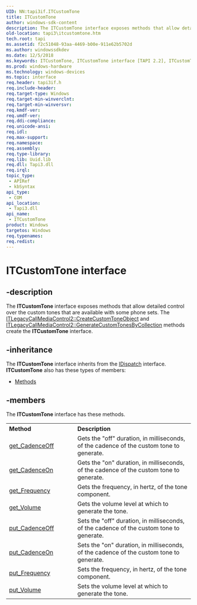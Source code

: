 ```yaml
---
UID: NN:tapi3if.ITCustomTone
title: ITCustomTone
author: windows-sdk-content
description: The ITCustomTone interface exposes methods that allow detailed control over the custom tones that are available with some phone sets.
old-location: tapi3\itcustomtone.htm
tech.root: tapi
ms.assetid: f2c51048-93aa-4469-b00e-911e62b5702d
ms.author: windowssdkdev
ms.date: 12/5/2018
ms.keywords: ITCustomTone, ITCustomTone interface [TAPI 2.2], ITCustomTone interface [TAPI 2.2],described, _tapi3_itcustomtone, tapi3.itcustomtone, tapi3if/ITCustomTone
ms.prod: windows-hardware
ms.technology: windows-devices
ms.topic: interface
req.header: tapi3if.h
req.include-header: 
req.target-type: Windows
req.target-min-winverclnt: 
req.target-min-winversvr: 
req.kmdf-ver: 
req.umdf-ver: 
req.ddi-compliance: 
req.unicode-ansi: 
req.idl: 
req.max-support: 
req.namespace: 
req.assembly: 
req.type-library: 
req.lib: Uuid.lib
req.dll: Tapi3.dll
req.irql: 
topic_type:
 - APIRef
 - kbSyntax
api_type:
 - COM
api_location:
 - Tapi3.dll
api_name:
 - ITCustomTone
product: Windows
targetos: Windows
req.typenames: 
req.redist: 
---
```


# ITCustomTone interface


## -description


The 
<b>ITCustomTone</b> interface exposes methods that allow detailed control over the custom tones that are available with some phone sets. The 
<a href="https://msdn.microsoft.com/addef387-9d92-4da3-af4c-b4d40bde2e36">ITLegacyCallMediaControl2::CreateCustomToneObject</a> and 
<a href="https://msdn.microsoft.com/5115192e-68de-4779-92dc-7cf63585faae">ITLegacyCallMediaControl2::GenerateCustomTonesByCollection</a> methods create the 
<b>ITCustomTone</b> interface.


## -inheritance

The <b xmlns:loc="http://microsoft.com/wdcml/l10n">ITCustomTone</b> interface inherits from the <a href="https://msdn.microsoft.com/en-us/library/ms221608(v=VS.85).aspx">IDispatch</a> interface. <b>ITCustomTone</b> also has these types of members:
<ul>
<li><a href="https://docs.microsoft.com/">Methods</a></li>
</ul>

## -members

The <b>ITCustomTone</b> interface has these methods.
<table class="members" id="memberListMethods">
<tr>
<th align="left" width="37%">Method</th>
<th align="left" width="63%">Description</th>
</tr>
<tr data="declared;">
<td align="left" width="37%">
<a href="https://msdn.microsoft.com/0d561ab6-fc38-4058-9443-d7825eae2dc5">get_CadenceOff</a>
</td>
<td align="left" width="63%">
Gets the "off" duration, in milliseconds, of the cadence of the custom tone to generate.

</td>
</tr>
<tr data="declared;">
<td align="left" width="37%">
<a href="https://msdn.microsoft.com/2f3da359-69e1-40a3-bfd6-42ade8de2379">get_CadenceOn</a>
</td>
<td align="left" width="63%">
Gets the "on" duration, in milliseconds, of the cadence of the custom tone to generate.

</td>
</tr>
<tr data="declared;">
<td align="left" width="37%">
<a href="https://msdn.microsoft.com/2521d754-234a-4ef0-a3b2-23cea999ad45">get_Frequency</a>
</td>
<td align="left" width="63%">
Gets the frequency, in hertz, of the tone component.

</td>
</tr>
<tr data="declared;">
<td align="left" width="37%">
<a href="https://msdn.microsoft.com/28eead55-915a-4bb6-9915-ebd56c9d123d">get_Volume</a>
</td>
<td align="left" width="63%">
Gets the volume level at which to generate the tone.

</td>
</tr>
<tr data="declared;">
<td align="left" width="37%">
<a href="https://msdn.microsoft.com/056e1ca5-2bce-4a69-9b30-2ac142bcb52b">put_CadenceOff</a>
</td>
<td align="left" width="63%">
Sets the "off" duration, in milliseconds, of the cadence of the custom tone to generate.

</td>
</tr>
<tr data="declared;">
<td align="left" width="37%">
<a href="https://msdn.microsoft.com/c4403c3a-7dd8-4707-ac23-5a478fffce17">put_CadenceOn</a>
</td>
<td align="left" width="63%">
Sets the "on" duration, in milliseconds, of the cadence of the custom tone to generate.

</td>
</tr>
<tr data="declared;">
<td align="left" width="37%">
<a href="https://msdn.microsoft.com/1faae20a-40a7-48d7-9621-5f1761c28773">put_Frequency</a>
</td>
<td align="left" width="63%">
Sets the frequency, in hertz, of the tone component.

</td>
</tr>
<tr data="declared;">
<td align="left" width="37%">
<a href="https://msdn.microsoft.com/2de6dbc3-9a3d-48e7-b9e1-56b3e25d1b60">put_Volume</a>
</td>
<td align="left" width="63%">
Sets the volume level at which to generate the tone.

</td>
</tr>
</table> 

